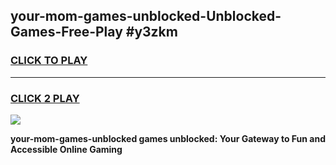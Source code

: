 
## your-mom-games-unblocked-Unblocked-Games-Free-Play #y3zkm
<h3>
<a href="https://us.freeplayer.one?title=your-mom-games-unblocked&ref=9M">CLICK TO PLAY</a></h3>
<hr>

<h3>
<a href="https://us.freeplayer.one?title=your-mom-games-unblocked&ref=9M">CLICK 2 PLAY</a>
  
</h3>

<a href="https://us.freeplayer.one?title=your-mom-games-unblocked&ref=9M"><img src="https://clearcache.store/games.png"></a>


**your-mom-games-unblocked games unblocked: Your Gateway to Fun and Accessible Online Gaming**
